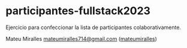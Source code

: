 # participantes-fullstack2023
Ejercicio para confeccionar la lista de participantes colaborativamente.

Mateu Miralles <mateumiralles714@gmail.com> ([mateumiralles](https://github.com/mateumiralles))
